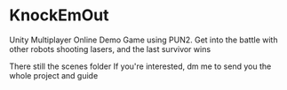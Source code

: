 # KnockEmOut
Unity Multiplayer Online Demo Game using PUN2. Get into the battle with other robots shooting lasers, and the last survivor wins

There still the scenes folder
If you're interested, dm me to send you the whole project and guide
